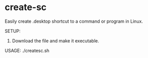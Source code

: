 create-sc
=========

Easily create .desktop shortcut to a command or program in Linux. 

SETUP:
1. Download the file and make it executable. 

USAGE:
./createsc.sh

